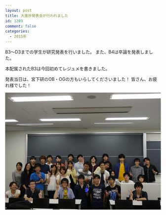```yaml
---
layout: post
title: 大進捗発表会が行われました
id: 1289
comment: false
categories:
  - 2015年
---
```


B3～D3までの学生が研究発表を行いました。
また、B4は卒論を発表しました。

本配属されたB3は今回初めてレジュメを書きました。

発表当日は、宮下研のOB・OGの方もいらしてくださいました！
皆さん、お疲れ様でした！

[![20756203481_cb51c2baac_z](/wp-content/uploads/2015/09/20756203481_cb51c2baac_z.jpg)](/wp-content/uploads/2015/09/20756203481_cb51c2baac_z.jpg)
